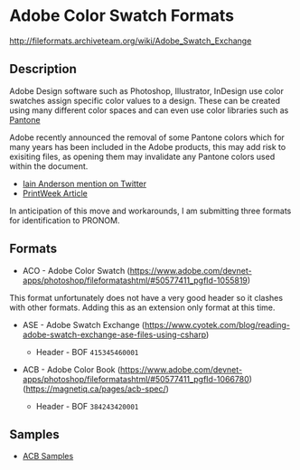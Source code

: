 # Adobe Color Swatch Formats

http://fileformats.archiveteam.org/wiki/Adobe_Swatch_Exchange

## Description
Adobe Design software such as Photoshop, Illustrator, InDesign use color swatches assign specific color values to a design. These can be created using many different color spaces and can even use color libraries such as [Pantone](https://www.pantone.com/)

Adobe recently announced the removal of some Pantone colors which for many years has been included in the Adobe products, this may add risk to exisiting files, as opening them may invalidate any Pantone colors used within the document.

* [Iain Anderson mention on Twitter](https://twitter.com/funwithstuff/status/1585850262656143360?s=20&t=4tIUrD8ofszTpRWcQe2h0w)
* [PrintWeek Article](https://www.printweek.com/product-news/article/adobe-to-drop-pantone-colour-system)

In anticipation of this move and workarounds, I am submitting three formats for identification to PRONOM.

## Formats

*  ACO - Adobe Color Swatch
(https://www.adobe.com/devnet-apps/photoshop/fileformatashtml/#50577411_pgfId-1055819)

This format unfortunately does not have a very good header so it clashes with other formats. Adding this as an extension only format at this time.

* ASE - Adobe Swatch Exchange
(https://www.cyotek.com/blog/reading-adobe-swatch-exchange-ase-files-using-csharp)
    
    * Header - BOF ```415345460001```

* ACB - Adobe Color Book
(https://www.adobe.com/devnet-apps/photoshop/fileformatashtml/#50577411_pgfId-1066780)
(https://magnetiq.ca/pages/acb-spec/)
    * Header - BOF ```384243420001```

## Samples
* [ACB Samples](https://github.com/Autocrit/Pantone-color-libraries)
